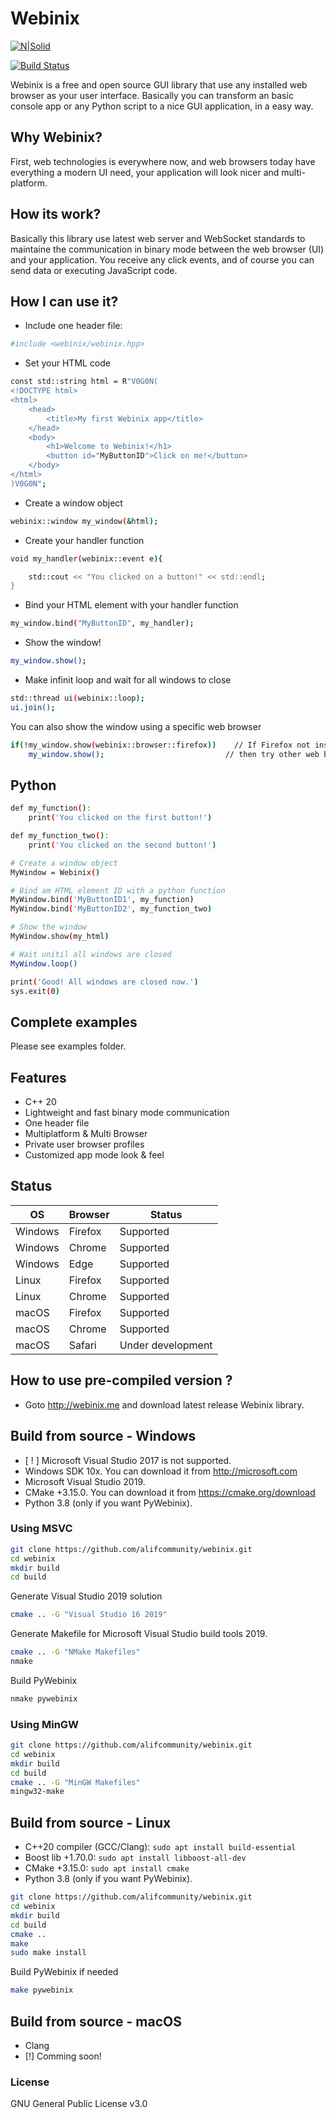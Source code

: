 # Webinix

[![N|Solid](https://raw.githubusercontent.com/alifcommunity/webinix/main/screenshot.png)](https://github.com/alifcommunity/webinix)

[![Build Status](https://img.shields.io/github/issues/alifcommunity/webinix.svg?branch=master)](https://github.com/alifcommunity/webinix)

Webinix is a free and open source GUI library that use any installed web browser as your user interface. Basically you can transform an basic console app or any Python script to a nice GUI application, in a easy way.

## Why Webinix?

First, web technologies is everywhere now, and web browsers today have everything a modern UI need, your application will look nicer and multi-platform.

## How its work?

Basically this library use latest web server and WebSocket standards to maintaine the communication in binary mode between the web browser (UI) and your application. You receive any click events, and of course you can send data or executing JavaScript code. 

## How I can use it?

- Include one header file:
```sh
#include <webinix/webinix.hpp>
```

- Set your HTML code
```sh
const std::string html = R"V0G0N(
<!DOCTYPE html>
<html>
	<head>
		<title>My first Webinix app</title>
	</head>
	<body>
		<h1>Welcome to Webinix!</h1>
		<button id="MyButtonID">Click on me!</button>
	</body>
</html>
)V0G0N";
```

- Create a window object
```sh
webinix::window my_window(&html);
```

- Create your handler function
```sh
void my_handler(webinix::event e){

    std::cout << "You clicked on a button!" << std::endl;
}
```

- Bind your HTML element with your handler function
```sh
my_window.bind("MyButtonID", my_handler);
```

- Show the window!
```sh
my_window.show();
```

- Make infinit loop and wait for all windows to close
```sh
std::thread ui(webinix::loop);
ui.join();
```

You can also show the window using a specific web browser

```sh
if(!my_window.show(webinix::browser::firefox))    // If Firefox not installed
    my_window.show();                           // then try other web browsers.
```

## Python

```sh
def my_function():
    print('You clicked on the first button!')

def my_function_two():
    print('You clicked on the second button!')

# Create a window object
MyWindow = Webinix()

# Bind am HTML element ID with a python function
MyWindow.bind('MyButtonID1', my_function)
MyWindow.bind('MyButtonID2', my_function_two)

# Show the window
MyWindow.show(my_html)

# Wait unitil all windows are closed
MyWindow.loop()

print('Good! All windows are closed now.')
sys.exit(0)
```

## Complete examples

Please see examples folder.

## Features

- C++ 20 
- Lightweight and fast binary mode communication 
- One header file 
- Multiplatform & Multi Browser 
- Private user browser profiles 
- Customized app mode look & feel

## Status

| OS | Browser  | Status |
| ------ | ------ | ------ |
| Windows | Firefox | Supported |
| Windows | Chrome | Supported |
| Windows | Edge | Supported |
| Linux | Firefox | Supported |
| Linux | Chrome | Supported |
| macOS | Firefox | Supported |
| macOS | Chrome | Supported |
| macOS | Safari | Under development |

## How to use pre-compiled version ?

- Goto http://webinix.me and download latest release Webinix library.

## Build from source - Windows
- [ ! ] Microsoft Visual Studio 2017 is not supported. 
- Windows SDK 10x. You can download it from http://microsoft.com 
- Microsoft Visual Studio 2019.
- CMake +3.15.0. You can download it from https://cmake.org/download
- Python 3.8 (only if you want PyWebinix).

### Using MSVC
```sh
git clone https://github.com/alifcommunity/webinix.git
cd webinix
mkdir build
cd build
```

Generate Visual Studio 2019 solution
```sh
cmake .. -G "Visual Studio 16 2019"
```

Generate Makefile for Microsoft Visual Studio build tools 2019.
```sh
cmake .. -G "NMake Makefiles"
nmake
```

Build PyWebinix
```sh
nmake pywebinix
```

### Using MinGW
```sh
git clone https://github.com/alifcommunity/webinix.git
cd webinix
mkdir build
cd build
cmake .. -G "MinGW Makefiles"
mingw32-make
```

## Build from source - Linux
- C++20 compiler (GCC/Clang): ```sudo apt install build-essential```
- Boost lib +1.70.0: ```sudo apt install libboost-all-dev```
- CMake +3.15.0: ```sudo apt install cmake```
- Python 3.8 (only if you want PyWebinix).

```sh
git clone https://github.com/alifcommunity/webinix.git
cd webinix
mkdir build
cd build
cmake ..
make
sudo make install
```

Build PyWebinix if needed
```sh
make pywebinix
```

## Build from source - macOS
- Clang
- [!] Comming soon!

### License

GNU General Public License v3.0
